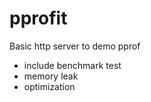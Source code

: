 # pprofit
Basic http server to demo pprof
 - include benchmark test
 - memory leak 
 - optimization
